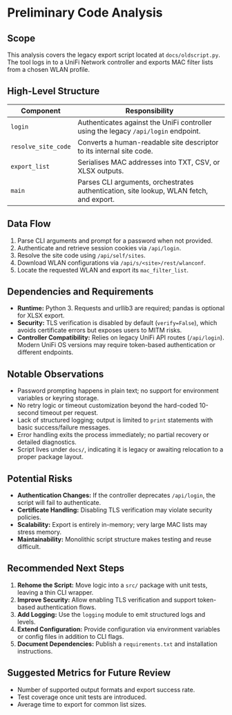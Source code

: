 # Preliminary Code Analysis

## Scope
This analysis covers the legacy export script located at `docs/oldscript.py`. The tool logs in to a UniFi Network controller and exports MAC filter lists from a chosen WLAN profile.

## High-Level Structure
| Component | Responsibility |
| --- | --- |
| `login` | Authenticates against the UniFi controller using the legacy `/api/login` endpoint. |
| `resolve_site_code` | Converts a human-readable site descriptor to its internal site code. |
| `export_list` | Serialises MAC addresses into TXT, CSV, or XLSX outputs. |
| `main` | Parses CLI arguments, orchestrates authentication, site lookup, WLAN fetch, and export. |

## Data Flow
1. Parse CLI arguments and prompt for a password when not provided.
2. Authenticate and retrieve session cookies via `/api/login`.
3. Resolve the site code using `/api/self/sites`.
4. Download WLAN configurations via `/api/s/<site>/rest/wlanconf`.
5. Locate the requested WLAN and export its `mac_filter_list`.

## Dependencies and Requirements
- **Runtime:** Python 3. Requests and urllib3 are required; pandas is optional for XLSX export.
- **Security:** TLS verification is disabled by default (`verify=False`), which avoids certificate errors but exposes users to MITM risks.
- **Controller Compatibility:** Relies on legacy UniFi API routes (`/api/login`). Modern UniFi OS versions may require token-based authentication or different endpoints.

## Notable Observations
- Password prompting happens in plain text; no support for environment variables or keyring storage.
- No retry logic or timeout customization beyond the hard-coded 10-second timeout per request.
- Lack of structured logging; output is limited to `print` statements with basic success/failure messages.
- Error handling exits the process immediately; no partial recovery or detailed diagnostics.
- Script lives under `docs/`, indicating it is legacy or awaiting relocation to a proper package layout.

## Potential Risks
- **Authentication Changes:** If the controller deprecates `/api/login`, the script will fail to authenticate.
- **Certificate Handling:** Disabling TLS verification may violate security policies.
- **Scalability:** Export is entirely in-memory; very large MAC lists may stress memory.
- **Maintainability:** Monolithic script structure makes testing and reuse difficult.

## Recommended Next Steps
1. **Rehome the Script:** Move logic into a `src/` package with unit tests, leaving a thin CLI wrapper.
2. **Improve Security:** Allow enabling TLS verification and support token-based authentication flows.
3. **Add Logging:** Use the `logging` module to emit structured logs and levels.
4. **Extend Configuration:** Provide configuration via environment variables or config files in addition to CLI flags.
5. **Document Dependencies:** Publish a `requirements.txt` and installation instructions.

## Suggested Metrics for Future Review
- Number of supported output formats and export success rate.
- Test coverage once unit tests are introduced.
- Average time to export for common list sizes.


